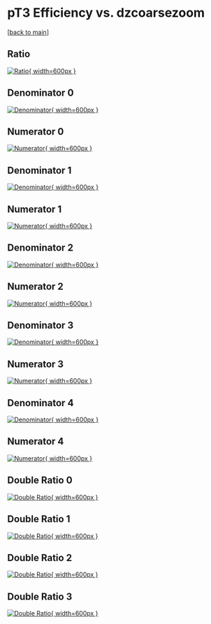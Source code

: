 # pT3 Efficiency vs. dzcoarsezoom

[[back to main](./)]



## Ratio

[![Ratio](../mtv/var/pT3_base_321_0_eff_dzcoarsezoom.png){ width=600px }](../mtv/var/pT3_base_321_0_eff_dzcoarsezoom.pdf)

## Denominator 0

[![Denominator](../mtv/den/pT3_base_321_0_eff_dzcoarsezoom_den0.png){ width=600px }](../mtv/den/pT3_base_321_0_eff_dzcoarsezoom_den0.pdf)

## Numerator 0

[![Numerator](../mtv/num/pT3_base_321_0_eff_dzcoarsezoom_num0.png){ width=600px }](../mtv/num/pT3_base_321_0_eff_dzcoarsezoom_num0.pdf)

## Denominator 1

[![Denominator](../mtv/den/pT3_base_321_0_eff_dzcoarsezoom_den1.png){ width=600px }](../mtv/den/pT3_base_321_0_eff_dzcoarsezoom_den1.pdf)

## Numerator 1

[![Numerator](../mtv/num/pT3_base_321_0_eff_dzcoarsezoom_num1.png){ width=600px }](../mtv/num/pT3_base_321_0_eff_dzcoarsezoom_num1.pdf)

## Denominator 2

[![Denominator](../mtv/den/pT3_base_321_0_eff_dzcoarsezoom_den2.png){ width=600px }](../mtv/den/pT3_base_321_0_eff_dzcoarsezoom_den2.pdf)

## Numerator 2

[![Numerator](../mtv/num/pT3_base_321_0_eff_dzcoarsezoom_num2.png){ width=600px }](../mtv/num/pT3_base_321_0_eff_dzcoarsezoom_num2.pdf)

## Denominator 3

[![Denominator](../mtv/den/pT3_base_321_0_eff_dzcoarsezoom_den3.png){ width=600px }](../mtv/den/pT3_base_321_0_eff_dzcoarsezoom_den3.pdf)

## Numerator 3

[![Numerator](../mtv/num/pT3_base_321_0_eff_dzcoarsezoom_num3.png){ width=600px }](../mtv/num/pT3_base_321_0_eff_dzcoarsezoom_num3.pdf)

## Denominator 4

[![Denominator](../mtv/den/pT3_base_321_0_eff_dzcoarsezoom_den4.png){ width=600px }](../mtv/den/pT3_base_321_0_eff_dzcoarsezoom_den4.pdf)

## Numerator 4

[![Numerator](../mtv/num/pT3_base_321_0_eff_dzcoarsezoom_num4.png){ width=600px }](../mtv/num/pT3_base_321_0_eff_dzcoarsezoom_num4.pdf)

## Double Ratio 0

[![Double Ratio](../mtv/ratio/pT3_base_321_0_eff_dzcoarsezoom_ratio0.png){ width=600px }](../mtv/ratio/pT3_base_321_0_eff_dzcoarsezoom_ratio0.pdf)

## Double Ratio 1

[![Double Ratio](../mtv/ratio/pT3_base_321_0_eff_dzcoarsezoom_ratio1.png){ width=600px }](../mtv/ratio/pT3_base_321_0_eff_dzcoarsezoom_ratio1.pdf)

## Double Ratio 2

[![Double Ratio](../mtv/ratio/pT3_base_321_0_eff_dzcoarsezoom_ratio2.png){ width=600px }](../mtv/ratio/pT3_base_321_0_eff_dzcoarsezoom_ratio2.pdf)

## Double Ratio 3

[![Double Ratio](../mtv/ratio/pT3_base_321_0_eff_dzcoarsezoom_ratio3.png){ width=600px }](../mtv/ratio/pT3_base_321_0_eff_dzcoarsezoom_ratio3.pdf)

